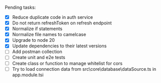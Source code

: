 Pending tasks:

- [X] Reduce duplicate code in auth service
- [X] Do not return refreshToken on refresh endpoint
- [X] Normalize if statements
- [X] Normalize file names to camelcase
- [X] Upgrade to node 20
- [X] Update dependencies to their latest versions
- [ ] Add postman collection
- [ ] Create unit and e2e tests
- [ ] Create class or function to manage whitelist for cors
- [ ] Try to load connection data from src\core\database\dataSource.ts in app.module.tsi